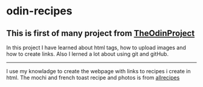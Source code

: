 # odin-recipes
This is first of many project from [TheOdinProject](https://www.theodinproject.com/)
---
In this project I have learned about html tags, how to upload images and how to create links.
Also I lerned a lot about using git and gitHub.

---

I use my knowladge to create the webpage with links to recipes i create in html.
The mochi and french toast recipe and photos is from [allrecipes]([url](https://www.allrecipes.com/))


